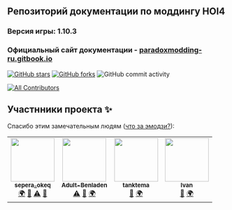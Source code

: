 ## Репозиторий документации по моддингу HOI4
### Версия игры: 1.10.3 
### Официальный сайт документации - [paradoxmodding-ru.gitbook.io](https://paradoxmodding-ru.gitbook.io/)

[![GitHub stars](https://img.shields.io/github/stars/ParadoxModding-RU/documentation)](https://github.com/ParadoxModding-RU/documentation/stargazers)
[![GitHub forks](https://img.shields.io/github/forks/ParadoxModding-RU/documentation)](https://github.com/ParadoxModding-RU/documentation/network)
![GitHub commit activity](https://img.shields.io/github/commit-activity/m/ParadoxModding-RU/documentation?label=%D0%90%D0%BA%D1%82%D0%B8%D0%B2%D0%BD%D0%BE%D1%81%D1%82%D1%8C%20%D0%BF%D1%80%D0%BE%D0%B5%D0%BA%D1%82%D0%B0)
<!-- ALL-CONTRIBUTORS-BADGE:START - Do not remove or modify this section -->
[![All Contributors](https://img.shields.io/badge/all_contributors-4-orange.svg?style=flat-square)](#contributors-)
<!-- ALL-CONTRIBUTORS-BADGE:END -->
## Участнники проекта ✨

Спасибо этим замечательным людям ([что за эмодзи?](https://allcontributors.org/docs/en/emoji-key)):

<!-- ALL-CONTRIBUTORS-LIST:START - Do not remove or modify this section -->
<!-- prettier-ignore-start -->
<!-- markdownlint-disable -->
<table>
  <tr>
    <td align="center"><a href="https://vk.com/sepera_okeq"><img src="https://avatars3.githubusercontent.com/u/54331959?v=4" width="100px;" alt=""/><br /><sub><b>sepera_okeq</b></sub></a><br /><a href="#translation-Sepera-okeq" title="Translation">🌍</a> <a href="https://github.com/ParadoxModding-RU/documentation/commits?author=Sepera-okeq" title="Documentation">📖</a> <a href="https://github.com/ParadoxModding-RU/documentation/commits?author=Sepera-okeq" title="Tests">⚠️</a> <a href="#maintenance-Sepera-okeq" title="Maintenance">🚧</a></td>
    <td align="center"><a href="https://github.com/Adult-Benladen"><img src="https://avatars2.githubusercontent.com/u/66626664?v=4" width="100px;" alt=""/><br /><sub><b>Adult-Benladen</b></sub></a><br /><a href="https://github.com/ParadoxModding-RU/documentation/commits?author=Adult-Benladen" title="Tests">⚠️</a> <a href="https://github.com/ParadoxModding-RU/documentation/commits?author=Adult-Benladen" title="Documentation">📖</a> <a href="#translation-Adult-Benladen" title="Translation">🌍</a></td>
    <td align="center"><a href="https://github.com/tanktema"><img src="https://avatars2.githubusercontent.com/u/64923494?v=4" width="100px;" alt=""/><br /><sub><b>tanktema</b></sub></a><br /><a href="https://github.com/ParadoxModding-RU/documentation/commits?author=tanktema" title="Documentation">📖</a> <a href="#translation-tanktema" title="Translation">🌍</a></td>
    <td align="center"><a href="https://vk.com/bublov"><img src="https://avatars2.githubusercontent.com/u/33785670?v=4" width="100px;" alt=""/><br /><sub><b>Ivan</b></sub></a><br /><a href="https://github.com/ParadoxModding-RU/documentation/commits?author=bublov" title="Documentation">📖</a> <a href="#translation-bublov" title="Translation">🌍</a></td>
  </tr>
</table>

<!-- markdownlint-enable -->
<!-- prettier-ignore-end -->
<!-- ALL-CONTRIBUTORS-LIST:END -->
